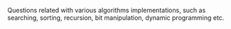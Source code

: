 Questions related with various algorithms implementations, such as searching, sorting, recursion, bit manipulation, dynamic programming etc.
